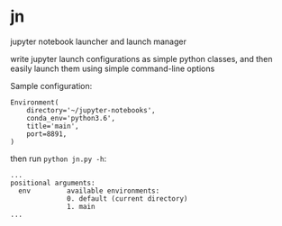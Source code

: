 # jn
jupyter notebook launcher and launch manager

write jupyter launch configurations as simple python classes, and then easily launch them using simple command-line options

Sample configuration:

    Environment(
        directory='~/jupyter-notebooks',
        conda_env='python3.6',
        title='main',
        port=8891,
    )

then run `python jn.py -h`:

	...
	positional arguments:
	  env         available environments:
	              0. default (current directory)
	              1. main
	...

